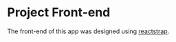 # Project Front-end
The front-end of this app was designed using [reactstrap](https://reactstrap.github.io/).